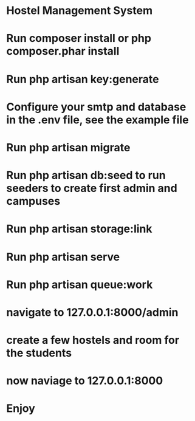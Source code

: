 # Hostel Management System


# Run composer install or php composer.phar install
# Run php artisan key:generate
# Configure your smtp and database in the .env file, see the example file
# Run php artisan migrate
# Run php artisan db:seed to run seeders to create first admin and campuses
# Run php artisan storage:link
# Run php artisan serve
# Run php artisan queue:work
# navigate to 127.0.0.1:8000/admin
# create a few hostels and room for the students
# now naviage to 127.0.0.1:8000


# Enjoy